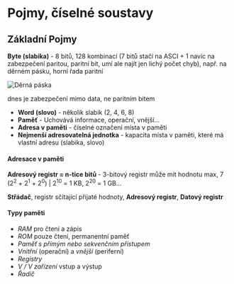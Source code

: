 # Pojmy, číselné soustavy

## Základní Pojmy
**Byte (slabika)** - 8 bitů, 128 kombinací (7 bitů stačí na ASCI + 1 navíc na zabezpečení paritou, paritní bit, umí ale najít jen lichý počet chyb), např. na děrném pásku, horní řada paritní

![Děrná páska](https://i.imgur.com/qFU9lE3.gif)

dnes je zabezpečení mimo data, ne paritním bitem

* **Word (slovo)** - několik slabik (2, 4, 6, 8)
* **Paměť** - Uchovává informace, operační, vnější…
* **Adresa v paměti** - číselné označení místa v paměti
* **Nejmenší adresovatelná jednotka** - kapacita místa v paměti, které má vlastní adresu (slabika, slovo)

#### Adresace v paměti
**Adresový registr = n-tice bitů** - 3-bitový registr může mít hodnotu max, 7 (2<sup>2</sup> + 2<sup>1</sup> + 2<sup>0</sup>) | 2<sup>10</sup> = 1 KB, 2<sup>20</sup> = 1 GB…

**Střádač**, registr sčítající přijaté hodnoty, **Adresový registr**, **Datový registr**

#### Typy paměti
* _RAM_ pro čtení a zápis
* _ROM_ pouze čtení, permanentní paměť 
* _Paměť s přímým nebo sekvenčním přístupem_
* _Vnitřní_ (operační) a _vnější_ (periferní)
* _Registry_
* _V / V zařízení_ vstup a výstup
* _Řadič_
